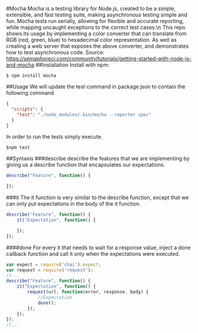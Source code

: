 #Mocha
Mocha is a testing library for Node.js, created to be a simple, extensible, and fast testing suite, making asynchronous testing simple and fun. Mocha tests run serially, allowing for flexible and accurate reporting, while mapping uncaught exceptions to the correct test cases.\n
This repo shows its usage by implementing a color converter that can translate from RGB (red, green, blue) to hexadecimal color representation. As well as creating a web server that exposes the above converter, and demonstrates how to test asynchronous code.
Source: https://semaphoreci.com/community/tutorials/getting-started-with-node-js-and-mocha
##Installation
Install with npm:
```
$ npm install mocha
```
##Usage
We will update the test command in package.json to contain the following command
```json
{
  "scripts": {
    "test": "./node_modules/.bin/mocha --reporter spec"
  }
}
```
In order to run the tests simply execute
```
$npm test
```
##Syntaxis
###describe
describe the features that we are implementing by giving us a describe function that encapsulates our expectations.
```javascript
describe("Feature", function() {

});
```
###it
The it function is very similar to the describe function, except that we can only put expectations in the body of the it function.
```javascript
describe("Feature", function() {
    it("Expectation", function() {

    });
});
```
####done
For every it that needs to wait for a response value, inject a done callback function and call it only when the expectations were executed.
```javascript
var expect = require('chai').expect;
var request = require('request');
//...
describe("Feature", function() {
    it("Expectation", function() {
        request(url, function(error, response, body) {
            //Expectation
            done();
        });
    });
});
//...
```
